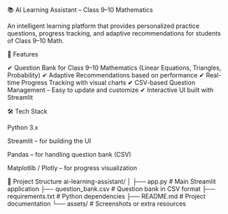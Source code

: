 📚 AI Learning Assistant – Class 9–10 Mathematics

An intelligent learning platform that provides personalized practice questions, progress tracking, and adaptive recommendations for students of Class 9–10 Math.

🚀 Features

✔ Question Bank for Class 9–10 Mathematics (Linear Equations, Triangles, Probability)
✔ Adaptive Recommendations based on performance
✔ Real-time Progress Tracking with visual charts
✔ CSV-based Question Management – Easy to update and customize
✔ Interactive UI built with Streamlit

🛠 Tech Stack

Python 3.x

Streamlit – for building the UI

Pandas – for handling question bank (CSV)

Matplotlib / Plotly – for progress visualization



📂 Project Structure
ai-learning-assistant/
│
├── app.py                # Main Streamlit application
├── question_bank.csv     # Question bank in CSV format
├── requirements.txt      # Python dependencies
├── README.md             # Project documentation
└── assets/               # Screenshots or extra resources
